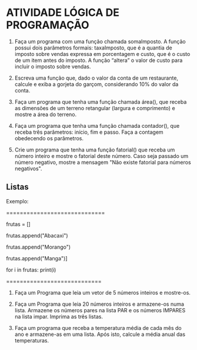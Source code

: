 # ATIVIDADE LÓGICA DE PROGRAMAÇÃO

1. Faça um programa com uma função chamada somaImposto. A função possui dois parâmetros formais: taxaImposto, que é a quantia de imposto sobre vendas expressa em porcentagem e custo, que é o custo de um item antes do imposto. A função “altera” o valor de custo para incluir o imposto sobre vendas. 

2. Escreva uma função que, dado o valor da conta de um restaurante, calcule e exiba a gorjeta do garçom, considerando 10% do valor da conta.

3. Faça um programa que tenha uma função chamada área(), que receba as dimensões de um terreno retangular (largura e comprimento) e mostre a área do terreno.

4. Faça um programa que tenha uma função chamada contador(), que receba três parâmetros: início, fim e passo. Faça a contagem obedecendo os parâmetros.

5. Crie um programa que tenha uma função fatorial() que receba um número inteiro e mostre o fatorial deste número. Caso seja passado um número negativo, mostre a mensagem "Não existe fatorial para números negativos".

## Listas
Exemplo:

=============================

frutas = []

frutas.append("Abacaxi")

frutas.append("Morango")

frutas.append("Manga")]

for i in frutas:
  print(i)
  
============================

1. Faça um Programa que leia um vetor de 5 números inteiros e mostre-os.

2. Faça um Programa que leia 20 números inteiros e armazene-os numa lista. Armazene os números pares na lista PAR e os números IMPARES na lista impar. Imprima as três listas.

3. Faça um programa que receba a temperatura média de cada mês do ano e armazene-as em uma lista. Após isto, calcule a média anual das temperaturas.
